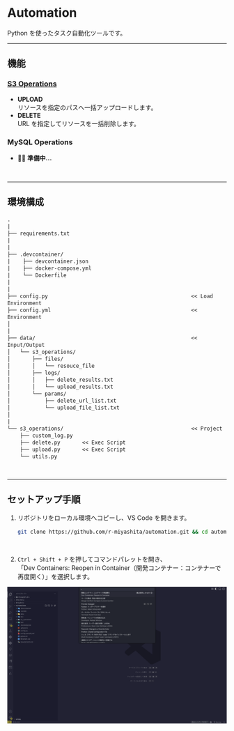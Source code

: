# Automation

Python を使ったタスク自動化ツールです。


---

## 機能

### [S3 Operations](./doc/s3_operations/README.md)
- **UPLOAD**  
  リソースを指定のパスへ一括アップロードします。
- **DELETE**  
  URL を指定してリソースを一括削除します。

### MySQL Operations
- 🚀🚀 **準備中...**

<br>

---

## 環境構成

```
.
|
├── requirements.txt 
|
|
├── .devcontainer/
|    ├── devcontainer.json
|    ├── docker-compose.yml
|    └── Dockerfile
|
|
├── config.py                                              << Load Environment
├── config.yml                                             << Environment
│
|
├── data/                                                  << Input/Output
│   └── s3_operations/
│       ├── files/
│       │   └── resouce_file
│       ├── logs/
│       │   ├── delete_results.txt
│       │   └── upload_results.txt
│       └── params/
│           ├── delete_url_list.txt
│           └── upload_file_list.txt
│
|
└── s3_operations/                                         << Project
    ├── custom_log.py
    ├── delete.py       << Exec Script 
    ├── upload.py       << Exec Script
    └── utils.py

```

<br>

---

## セットアップ手順 

1. リポジトリをローカル環境へコピーし、VS Code を開きます。

    ```bash
    git clone https://github.com/r-miyashita/automation.git && cd automation && rm -rf .git && code .
    ```

<br>

2. `Ctrl + Shift + P` を押してコマンドパレットを開き、  
   「Dev Containers: Reopen in Container（開発コンテナー：コンテナーで再度開く）」を選択します。

![VS CodeでDev Containersを開く](./doc/s3_operations/assets/vscode_gui.png)

<br><br>

